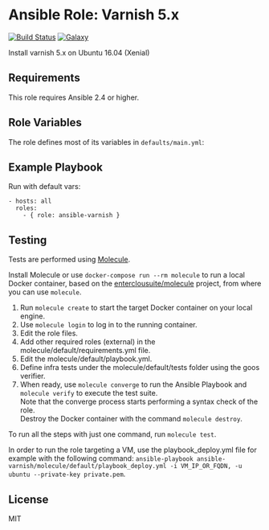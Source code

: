 Ansible Role: Varnish 5.x
======================================

[![Build Status](https://travis-ci.org/entercloudsuite/ansible-varnish.svg?branch=master)](https://travis-ci.org/davepanarese/ansible-varnish)
[![Galaxy](https://img.shields.io/badge/galaxy-entercloudsuite.varnish-blue.svg?style=flat-square)](https://galaxy.ansible.com/entercloudsuite/varnish)  

Install varnish 5.x on Ubuntu 16.04 (Xenial)

## Requirements

This role requires Ansible 2.4 or higher.

## Role Variables

The role defines most of its variables in `defaults/main.yml`:

## Example Playbook

Run with default vars:

    - hosts: all
      roles:
        - { role: ansible-varnish }

## Testing

Tests are performed using [Molecule](http://molecule.readthedocs.org/en/latest/).

Install Molecule or use `docker-compose run --rm molecule` to run a local Docker container, based on the [enterclousuite/molecule](https://hub.docker.com/r/fminzoni/molecule/) project, from where you can use `molecule`.

1. Run `molecule create` to start the target Docker container on your local engine.  
2. Use `molecule login` to log in to the running container.  
3. Edit the role files.  
4. Add other required roles (external) in the molecule/default/requirements.yml file.  
5. Edit the molecule/default/playbook.yml.  
6. Define infra tests under the molecule/default/tests folder using the goos verifier.  
7. When ready, use `molecule converge` to run the Ansible Playbook and `molecule verify` to execute the test suite.  
Note that the converge process starts performing a syntax check of the role.  
Destroy the Docker container with the command `molecule destroy`.   

To run all the steps with just one command, run `molecule test`. 

In order to run the role targeting a VM, use the playbook_deploy.yml file for example with the following command: `ansible-playbook ansible-varnish/molecule/default/playbook_deploy.yml -i VM_IP_OR_FQDN, -u ubuntu --private-key private.pem`.  

## License

MIT
